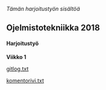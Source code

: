 

*Tämän harjoitustyön sisältöä* 

## Ojelmistotekniikka 2018  
#### Harjoitustyö

**Viikko 1**
 



[gitlog.txt](https://github.com/NooraVino/ot-harjoitustyo/blob/master/laskarit/viikko1/gitlog.txt)

[komentorivi.txt](https://github.com/NooraVino/ot-harjoitustyo/blob/master/laskarit/viikko1/komentorivi.txt)
